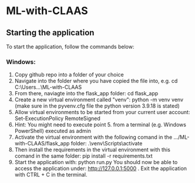 # ML-with-CLAAS
## Starting the application
To start the application, follow the commands below:

### Windows:
1. Copy github repo into a folder of your choice
2. Navigate into the folder where you have copied the file into, e.g. cd C:\Users\...\ML-with-CLAAS
3. From there, naviagte into the flask_app folder: cd flask_app
4. Create a new virtual environment called "venv": python -m venv venv (make sure in the pyvenv.cfg file the python version 3.9.18 is stated)
5. Allow virtual environments to be started from your current user account: Set-ExecutionPolicy RemoteSigned
6. Hint: You might need to execute point 5. from a terminal (e.g. Windows PowerShell) executed as admin
7. Activate the virtual environment with the following comand in the .../ML-with-CLAAS/flask_app folder: .\venv\Scripts\activate
8. Then install the requirements in the virtual environment with this comand in the same folder: pip install -r requirements.txt
9. Start the application with: python run.py
You should now be able to access the application under: http://127.0.0.1:5000 . Exit the application with CTRL + C in the terminal.
